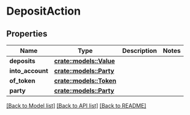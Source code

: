 # DepositAction

## Properties

Name | Type | Description | Notes
------------ | ------------- | ------------- | -------------
**deposits** | [**crate::models::Value**](Value.md) |  | 
**into_account** | [**crate::models::Party**](Party.md) |  | 
**of_token** | [**crate::models::Token**](Token.md) |  | 
**party** | [**crate::models::Party**](Party.md) |  | 

[[Back to Model list]](../README.md#documentation-for-models) [[Back to API list]](../README.md#documentation-for-api-endpoints) [[Back to README]](../README.md)


